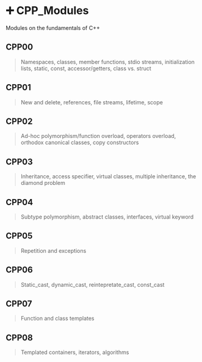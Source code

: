 # ➕ CPP_Modules

Modules on the fundamentals of C++

## CPP00
> Namespaces, classes, member functions, stdio streams,
initialization lists, static, const, accessor/getters, class vs. struct

## CPP01
> New and delete, references, file streams, lifetime, scope

## CPP02
> Ad-hoc polymorphism/function overload, operators overload, orthodox canonical classes, copy constructors

## CPP03
> Inheritance, access specifier, virtual classes, multiple inheritance, the diamond problem

## CPP04
> Subtype polymorphism, abstract classes, interfaces, virtual keyword

## CPP05
> Repetition and exceptions

## CPP06
> Static_cast, dynamic_cast, reintepretate_cast, const_cast

## CPP07
> Function and class templates

## CPP08
> Templated containers, iterators, algorithms


